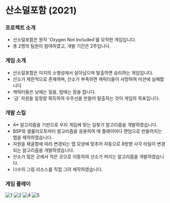 # 산소덜포함 (2021)

### 프로젝트 소개
- 산소덜포함은 원작 'Oxygen Not Included'를 모작한 게임입니다.
- 총 2명의 팀원이 참여하였고, 개발 기간은 2주입니다.


### 게임 소개
- 산소덜포함은 미지의 소행성에서 살아남으며 탈출하면 승리하는 게임입니다.
- 산소가 제한적으로 존재하며, 산소가 부족하면 캐릭터들이 사망하여 미션에 실패합니다.
- 캐릭터들은 낮에는 일을, 밤에는 잠을 잡니다.
- '금' 자원을 일정량 획득하여 우주선을 만들어 탈출하는 것이 게임의 목표입니다.


### 개발 스킬
- A* 알고리즘을 기반으로 우리 게임에 맞는 길찾기 알고리즘을 개발하였습니다.
- BSP와 셀룰러오토마타 알고리즘을 응용하여 매 플레이마다 랜덤으로 만들어지는 맵을 제작하였습니다.
- 자원을 채굴함에 따라 변경되는 맵 모양에 맞추어 자동으로 8방향 사각 타일이 변경되는 알고리즘을 개발하였습니다.
- 산소가 많은 곳에서 적은 곳으로 이동하여 산소가 퍼지는 알고리즘을 개발하였습니다.
- 다수의 그림 리소스를 직접 그려 제작하였습니다.


### 게임 플레이
![1](https://user-images.githubusercontent.com/70570420/183586761-2220b2eb-760e-4f83-b04a-66ab68b9ede4.PNG)
![2](https://user-images.githubusercontent.com/70570420/183586784-569239cf-a2b8-4b3e-9eb1-b30c885ffb6e.PNG)
![4](https://user-images.githubusercontent.com/70570420/183586800-f3023abf-cba5-42e0-af93-91ac488a0d33.png)
![5](https://user-images.githubusercontent.com/70570420/183586812-0f564d74-f7ce-4fe7-82af-5ecbaa745064.PNG)
